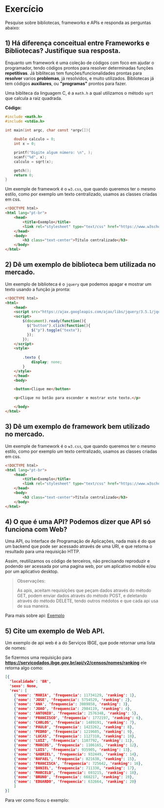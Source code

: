 # Exercício
Pesquise sobre bibliotecas, frameworks e APIs e responda as perguntas abaixo:

## 1) Há diferença conceitual entre Frameworks e Bibliotecas? Justifique sua resposta.

Enquanto um framework é uma coleção de códigos com foco em  ajudar o programador, tendo códigos prontos para resolver determinadas funções **repetitivas**.
Já biblitecas tem funções/funcionalidades prontas para **resolver** varios **problemas**, já resolvidos, e muito utilizados.
Bibliotecas já tem códigos **auxiliares**, ou **"programas"** prontos para fazer.


Uma bibliteca da linguagem C, é a `math.h` a qual utilizamos o método `sqrt` que calcula a raiz quadrada.

**Código:**
```c
#include <math.h>
#include <stdio.h>

int main(int argc, char const *argv[]){
	
	double calculo = 0;
	int x = 0;

	printf("Digite algum número: \n", );
	scanf("%d", x);
	calculo = sqrt(x);

	getch();
	return 0;
}
```

Um exemple de framework é o `w3.css`, que quando queremos ter o mesmo estilo, como por exemplo um texto centralizado, usamos as classes criadas em css.


```html
<!DOCTYPE html>
<html lang="pt-br">
	<head>
		<title>Exemplo</title>
		<link rel="stylesheet" type="text/css" href="https://www.w3schools.com/w3css/4/w3.css">
	</head>
	<body>
		<h3 class="text-center">Título centralizado</h3>
	</body>
</html>
```



## 2) Dê um exemplo de biblioteca bem utilizada no mercado.


Um exemplo de biblioteca é o `jquery` que podemos apagar e mostrar um texto usando a função ja pronta:

```html
<!DOCTYPE html>
<html>
	<head>
	<script src="https://ajax.googleapis.com/ajax/libs/jquery/3.5.1/jquery.min.js"></script>
	<script>
		$(document).ready(function(){
		  $("button").click(function(){
		    $("p").toggle("texto");
		  });
		});
	</script>
	<style>
		
		.texto {
			display: none;
		}
	</style>
	</head>
	<body>

	<button>Clique me</button>

	<p>Clique no botão para esconder e mostrar este texto.</p>

	</body>
</html>
```


## 3) Dê um exemplo de framework bem utilizado no mercado.

Um exemple de framework é o `w3.css`, que quando queremos ter o mesmo estilo, como por exemplo um texto centralizado, usamos as classes criadas em css.


```html
<!DOCTYPE html>
<html lang="pt-br">
	<head>
		<title>Exemplo</title>
		<link rel="stylesheet" type="text/css" href="https://www.w3schools.com/w3css/4/w3.css">
	</head>
	<body>
		<h3 class="text-center">Título centralizado</h3>
	</body>
</html>
```

## 4) O que é uma API? Podemos dizer que API só funciona com Web?

Uma API, ou Interface de Programação de Aplicações, nada mais é do que um backend que pode ser acessado através de uma URI, e que retorna o resultado para uma requisição HTTP.

Assim, reutilizamos os código de terceiros, não precisando reproduzir e podendo ser acessada por uma pagina web, por um aplicativo mobile e/ou por um aplicativo desktop.

> Observações:
>
> As apis, aceitam requisições que peçam dados através do método GET, podem enviar dados através do método POST, e deletando através do método DELETE, tendo outros médotos e que cada api usa de sua maneira.

Para mais sobre api: [Exemplo](https://gusleaooliveira.github.io/posts/trabalhos/o-que-eh-uma-api.html)

## 5) Cite um exemplo de Web API.


Um exemplo de api web é a do Serviços IBGE, que pode retornar uma lista de nomes:

Se fizermos uma requisição para **https://servicodados.ibge.gov.br/api/v2/censos/nomes/ranking** ele retorna algo como:

```json
[{
  'localidade': 'BR',
  'sexo': None,
  'res': [
    {'nome': 'MARIA', 'frequencia': 11734129, 'ranking': 1},  
    {'nome': 'JOSE', 'frequencia': 5754529, 'ranking': 2},
    {'nome': 'ANA', 'frequencia': 3089858, 'ranking': 3},
    {'nome': 'JOAO', 'frequencia': 2984119, 'ranking': 4},
    {'nome': 'ANTONIO', 'frequencia': 2576348, 'ranking': 5},
    {'nome': 'FRANCISCO', 'frequencia': 1772197, 'ranking': 6},
    {'nome': 'CARLOS', 'frequencia': 1489191, 'ranking': 7},
    {'nome': 'PAULO', 'frequencia': 1423262, 'ranking': 8},
    {'nome': 'PEDRO', 'frequencia': 1219605, 'ranking': 9},
    {'nome': 'LUCAS', 'frequencia': 1127310, 'ranking': 10},
    {'nome': 'LUIZ', 'frequencia': 1107792, 'ranking': 11},
    {'nome': 'MARCOS', 'frequencia': 1106165, 'ranking': 12},
    {'nome': 'LUIS', 'frequencia': 935905, 'ranking': 13},
    {'nome': 'GABRIEL', 'frequencia': 932449, 'ranking': 14},
    {'nome': 'RAFAEL', 'frequencia': 821638, 'ranking': 15},
    {'nome': 'FRANCISCA', 'frequencia': 725642, 'ranking': 16},
    {'nome': 'DANIEL', 'frequencia': 711338, 'ranking': 17},
    {'nome': 'MARCELO', 'frequencia': 693215, 'ranking': 18},
    {'nome': 'BRUNO', 'frequencia': 668217, 'ranking': 19},
    {'nome': 'EDUARDO', 'frequencia': 632664, 'ranking': 20}
    ]
}]
```

Para ver como ficou o exemplo:




